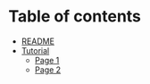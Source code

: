 # Table of contents

* [README](README.md)
* [Tutorial](tutorial/README.md)
  * [Page 1](tutorial/page-1.md)
  * [Page 2](tutorial/page-2.md)
